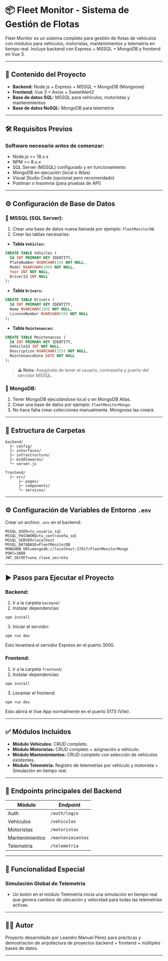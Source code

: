 
# 📦 Fleet Monitor - Sistema de Gestión de Flotas

Fleet Monitor es un sistema completo para gestión de flotas de vehículos con módulos para vehículos, motoristas, mantenimientos y telemetría en tiempo real. Incluye backend con Express + MSSQL + MongoDB y frontend en Vue 3.

---

## 📑 Contenido del Proyecto

- **Backend:** Node.js + Express + MSSQL + MongoDB (Mongoose)
- **Frontend:** Vue 3 + Axios + SweetAlert2
- **Base de datos SQL:** MSSQL para vehículos, motoristas y mantenimientos
- **Base de datos NoSQL:** MongoDB para telemetría

---

## 🛠️ Requisitos Previos

### Software necesario antes de comenzar:

- Node.js >= 18.x.x
- NPM >= 8.x.x
- SQL Server (MSSQL) configurado y en funcionamiento
- MongoDB en ejecución (local o Atlas)
- Visual Studio Code (opcional pero recomendado)
- Postman o Insomnia (para pruebas de API)

---

## ⚙️ Configuración de Base de Datos

### 📍 MSSQL (SQL Server):

1. Crear una base de datos nueva llamada por ejemplo: `FleetMonitorDB`.
2. Crear las tablas necesarias:

- **Tabla `Vehicles`:**
```sql
CREATE TABLE Vehicles (
  Id INT PRIMARY KEY IDENTITY,
  PlateNumber NVARCHAR(50) NOT NULL,
  Model NVARCHAR(100) NOT NULL,
  Year INT NOT NULL,
  DriverId INT NULL
);
```

- **Tabla `Drivers`:**
```sql
CREATE TABLE Drivers (
  Id INT PRIMARY KEY IDENTITY,
  Name NVARCHAR(100) NOT NULL,
  LicenseNumber NVARCHAR(50) NOT NULL
);
```

- **Tabla `Maintenances`:**
```sql
CREATE TABLE Maintenances (
  Id INT PRIMARY KEY IDENTITY,
  VehicleId INT NOT NULL,
  Description NVARCHAR(255) NOT NULL,
  MaintenanceDate DATE NOT NULL
);
```

> **⚠️ Nota:** Asegúrate de tener el usuario, contraseña y puerto del servidor MSSQL.

### 📍 MongoDB:

1. Tener MongoDB ejecutándose local o en MongoDB Atlas.
2. Crear una base de datos por ejemplo: `FleetMonitorMongo`.
3. No hace falta crear colecciones manualmente. Mongoose las creará.

---

## 🧱 Estructura de Carpetas

```
backend/
  ├─ config/
  ├─ interfaces/
  ├─ infrastructure/
  ├─ middlewares/
  └─ server.js

frontend/
  ├─ src/
      ├─ pages/
      ├─ components/
      └─ services/
```

---

## ⚙️ Configuración de Variables de Entorno `.env`

Crear un archivo `.env` en el backend:

```
MSSQL_USER=tu_usuario_sql
MSSQL_PASSWORD=tu_contraseña_sql
MSSQL_SERVER=localhost
MSSQL_DATABASE=FleetMonitorDB
MONGODB_URI=mongodb://localhost:27017/FleetMonitorMongo
PORT=3000
JWT_SECRET=una_clave_secreta
```

---

## ▶️ Pasos para Ejecutar el Proyecto

### Backend:

1. Ir a la carpeta `backend/`
2. Instalar dependencias:

```
npm install
```

3. Iniciar el servidor:

```
npm run dev
```

Esto levantará el servidor Express en el puerto 3000.

### Frontend:

1. Ir a la carpeta `frontend/`
2. Instalar dependencias:

```
npm install
```

3. Levantar el frontend:

```
npm run dev
```

Esto abrirá el Vue App normalmente en el puerto 5173 (Vite).

---

## ✅ Módulos Incluidos

- **Módulo Vehículos:** CRUD completo.
- **Módulo Motoristas:** CRUD completo + asignación a vehículo.
- **Módulo Mantenimientos:** CRUD completo con selección de vehículos existentes.
- **Módulo Telemetría:** Registro de telemetrías por vehículo y motorista + Simulación en tiempo real.

---

## 🔗 Endpoints principales del Backend

| Módulo | Endpoint |
|------|----|
| Auth | `/auth/login` |
| Vehículos | `/vehiculos` |
| Motoristas | `/motoristas` |
| Mantenimientos | `/mantenimientos` |
| Telemetría | `/telemetria` |

---

## 🚀 Funcionalidad Especial

### Simulación Global de Telemetría

- Un botón en el módulo Telemetría inicia una simulación en tiempo real que genera cambios de ubicación y velocidad para todas las telemetrías activas.

---

## 👨‍💻 Autor

Proyecto desarrollado por Leandro Manuel Pérez para prácticas y demostración de arquitectura de proyectos backend + frontend + múltiples bases de datos.

---
